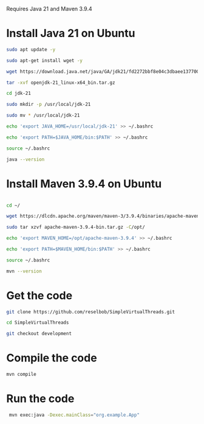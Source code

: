 Requires Java 21 and Maven 3.9.4

# Install Java 21 on Ubuntu

```bash
sudo apt update -y

sudo apt-get install wget -y

wget https://download.java.net/java/GA/jdk21/fd2272bbf8e04c3dbaee13770090416c/35/GPL/openjdk-21_linux-x64_bin.tar.gz

tar -xvf openjdk-21_linux-x64_bin.tar.gz

cd jdk-21

sudo mkdir -p /usr/local/jdk-21

sudo mv * /usr/local/jdk-21

echo 'export JAVA_HOME=/usr/local/jdk-21' >> ~/.bashrc

echo 'export PATH=$JAVA_HOME/bin:$PATH' >> ~/.bashrc

source ~/.bashrc

java --version

```

# Install Maven 3.9.4 on Ubuntu

```bash

cd ~/

wget https://dlcdn.apache.org/maven/maven-3/3.9.4/binaries/apache-maven-3.9.4-bin.tar.gz

sudo tar xzvf apache-maven-3.9.4-bin.tar.gz -C/opt/

echo 'export MAVEN_HOME=/opt/apache-maven-3.9.4' >> ~/.bashrc

echo 'export PATH=$MAVEN_HOME/bin:$PATH' >> ~/.bashrc

source ~/.bashrc

mvn --version

```

# Get the code

```bash
git clone https://github.com/reselbob/SimpleVirtualThreads.git

cd SimpleVirtualThreads

git checkout development

```

# Compile the code

```bash
mvn compile   
```

# Run the code

```bash
 mvn exec:java -Dexec.mainClass="org.example.App"
```